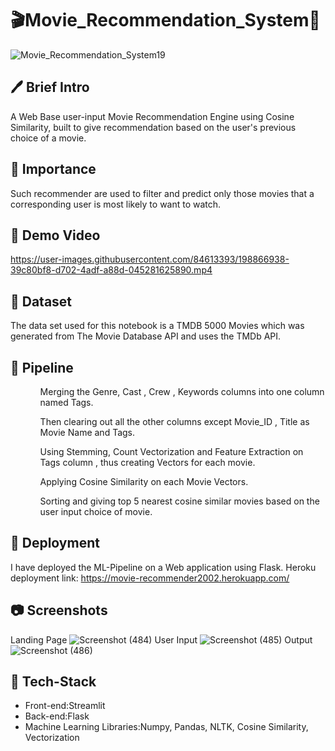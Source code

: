 # 🎬Movie_Recommendation_System🍿
![Movie_Recommendation_System19](https://user-images.githubusercontent.com/84613393/198863557-3aed9695-a34c-4cf9-b574-3a80a8b04ee2.png)

## 🖊 Brief Intro 
A Web Base user-input Movie Recommendation Engine using Cosine Similarity, built to give recommendation based on the user's previous choice of a movie.

## 📌 Importance 
Such recommender are used to filter and predict only those movies that a corresponding user is most likely to want to watch.

## 🎥 Demo Video 
https://user-images.githubusercontent.com/84613393/198866938-39c80bf8-d702-4adf-a88d-045281625890.mp4


## 📄 Dataset
The data set used for this notebook is a TMDB 5000 Movies which was generated from The Movie Database API and uses the TMDb API.

## 🔁 Pipeline 
<ol>
  <ul> Merging the Genre, Cast , Crew , Keywords columns into one column named Tags.</ul>
  <ul> Then clearing out all the other columns except Movie_ID , Title as Movie Name and Tags. </ul>
  <ul> Using Stemming, Count Vectorization and Feature Extraction on Tags column , thus creating Vectors for each movie. </ul>
  <ul> Applying Cosine Similarity on each Movie Vectors. </ul>
  <ul> Sorting and giving top 5 nearest cosine similar movies based on the user input choice of movie. </ul>  
</ol>

## 🎯 Deployment
I have deployed the ML-Pipeline on a Web application using Flask.
Heroku deployment link:
https://movie-recommender2002.herokuapp.com/

## 📷 Screenshots
Landing Page 
![Screenshot (484)](https://user-images.githubusercontent.com/84613393/198864582-9814d904-934b-4af0-b29b-c068b071d43d.png)
User Input
![Screenshot (485)](https://user-images.githubusercontent.com/84613393/198864610-9cd40c2d-14ba-4861-a5d1-93eca3697e99.png)
Output
![Screenshot (486)](https://user-images.githubusercontent.com/84613393/198864648-4883732f-4091-43e6-8ced-334c3f37caa5.png)

 ## 🔨 Tech-Stack



 <ul>
  <li> Front-end:Streamlit </li>
  <li> Back-end:Flask </li>
  <li> Machine Learning Libraries:Numpy, Pandas, NLTK, Cosine Similarity, Vectorization</li>
 </ul>
